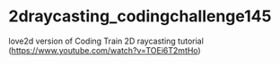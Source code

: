 # 2draycasting_codingchallenge145
love2d version of Coding Train 2D raycasting tutorial (https://www.youtube.com/watch?v=TOEi6T2mtHo)
